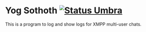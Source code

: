 Yog Sothoth [![Status Umbra][status-umbra]][andivionian-status-classifier]
===========

This is a program to log and show logs for XMPP multi-user chats.

[andivionian-status-classifier]: https://github.com/ForNeVeR/andivionian-status-classifier

[status-umbra]: https://img.shields.io/badge/status-umbra-red.svg
